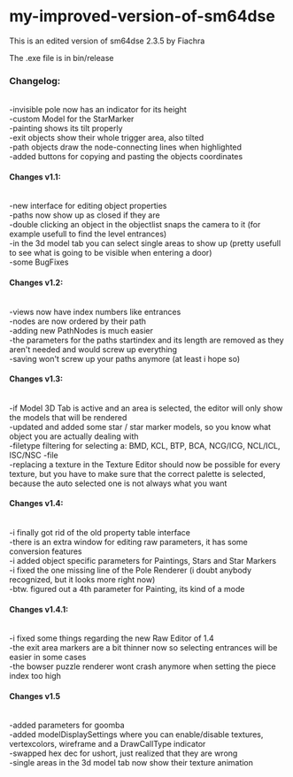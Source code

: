 # my-improved-version-of-sm64dse
This is an edited version of sm64dse 2.3.5 by Fiachra

The .exe file is in bin/release

<h3>Changelog:</h3><br/>
-invisible pole now has an indicator for its height
<br/>
-custom Model for the StarMarker
<br/>
-painting shows its tilt properly
<br/>
-exit objects show their whole trigger area, also tilted
<br/>
-path objects draw the node-connecting lines when highlighted
<br/>
-added buttons for copying and pasting the objects coordinates
<br/>

<h4>Changes v1.1:</h4><br/>
-new interface for editing object properties
<br/>
-paths now show up as closed if they are
<br/>
-double clicking an object in the objectlist snaps the camera to it (for example usefull to find the level entrances)
<br/>
-in the 3d model tab you can select single areas to show up (pretty usefull to see what is going to be visible when entering a door)
<br/>
-some BugFixes
<br/>
<h4>Changes v1.2:</h4><br/>
-views now have index numbers like entrances
<br/>
-nodes are now ordered by their path
<br/>
-adding new PathNodes is much easier
<br/>
-the parameters for the paths startindex and its length are removed as they aren't needed and would screw up everything
<br/>
-saving won't screw up your paths anymore (at least i hope so)
<br/>

<h4>Changes v1.3:</h4><br/>
-if Model 3D Tab is active and an area is selected, the editor will only show the models that will be rendered
<br/>
-updated and added some star / star marker models, so you know what object you are actually dealing with
<br/>
-filetype filtering for selecting a: BMD, KCL, BTP, BCA, NCG/ICG, NCL/ICL, ISC/NSC -file
<br/>
-replacing a texture in the Texture Editor should now be possible for every texture, but you have to make sure that the correct palette is selected, because the auto selected one is not always what you want
<br/>

<h4>Changes v1.4:</h4><br/>
-i finally got rid of the old property table interface
<br/>
-there is an extra window for editing raw parameters, it has some conversion features
<br/>
-i added object specific parameters for Paintings, Stars and Star Markers
<br/>
-i fixed the one missing line of the Pole Renderer (i doubt anybody recognized, but it looks more right now)
<br/>
-btw. figured out a 4th parameter for Painting, its kind of a mode
<br>

<h4>Changes v1.4.1:</h4><br/>
-i fixed some things regarding the new Raw Editor of 1.4
<br/>
-the exit area markers are a bit thinner now so selecting entrances will be easier in some cases
<br/>
-the bowser puzzle renderer wont crash anymore when setting the piece index too high
<br/>

<h4>Changes v1.5</h4><br>
-added parameters for goomba
<br/>
-added modelDisplaySettings where you can enable/disable textures, vertexcolors, wireframe and a DrawCallType indicator
<br/>
-swapped hex dec for ushort, just realized that they are wrong
<br>
-single areas in the 3d model tab now show their texture animation